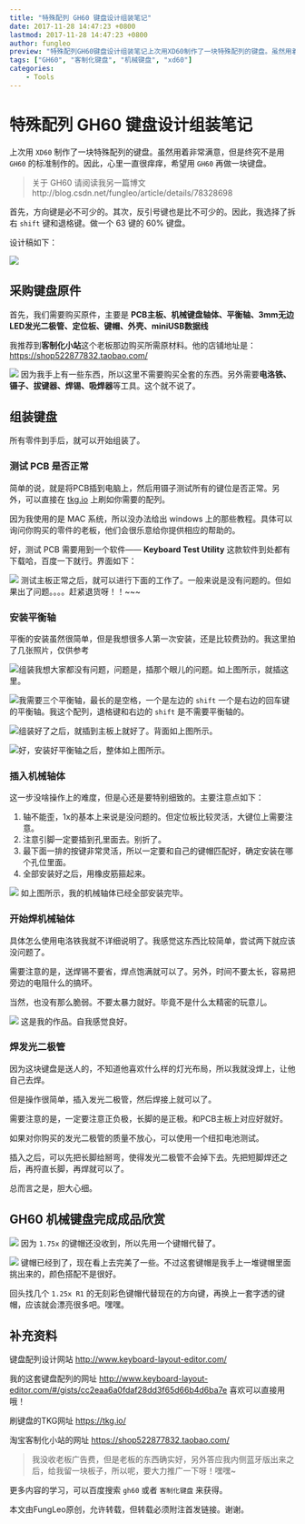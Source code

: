```yaml
---
title: "特殊配列 GH60 键盘设计组装笔记"
date: 2017-11-28 14:47:23 +0800
lastmod: 2017-11-28 14:47:23 +0800
author: fungleo
preview: "特殊配列GH60键盘设计组装笔记上次用XD60制作了一块特殊配列的键盘。虽然用着非常满意，但是终究不是用GH60的标准制作的。因此，心里一直很痒痒，希望用GH60再做一块键盘。关于GH60请阅读我另一篇博文http://blog.csdn.net/fungleo/article/details/78328698首先，方向键是必不可少的。其次，反引号键也是比不可少的。因此，"
tags: ["GH60", "客制化键盘", "机械键盘", "xd60"]
categories:
    - Tools
---
```


# 特殊配列 GH60 键盘设计组装笔记

上次用 `XD60` 制作了一块特殊配列的键盘。虽然用着非常满意，但是终究不是用 `GH60` 的标准制作的。因此，心里一直很痒痒，希望用 `GH60` 再做一块键盘。

> 关于 GH60 请阅读我另一篇博文http://blog.csdn.net/fungleo/article/details/78328698

首先，方向键是必不可少的。其次，反引号键也是比不可少的。因此，我选择了拆右 `shift` 键和退格键。做一个 63 键的 60% 键盘。

设计稿如下：

![](https://raw.githubusercontent.com/fengcms/articles/master/image/17/b8f5dc4c9a99a19170657d6331fcf9.png)
## 采购键盘原件

首先，我们需要购买原件，主要是 **PCB主板、机械键盘轴体、平衡轴、3mm无边LED发光二极管、定位板、键帽、外壳、miniUSB数据线**

我推荐到**客制化小站**这个老板那边购买所需原材料。他的店铺地址是：https://shop522877832.taobao.com/

![](https://raw.githubusercontent.com/fengcms/articles/master/image/d5/4cde9686a4faaffb3737aed7eb72c2.png)
因为我手上有一些东西，所以这里不需要购买全套的东西。另外需要**电洛铁、镊子、拔键器、焊锡、吸焊器**等工具。这个就不说了。

## 组装键盘

所有零件到手后，就可以开始组装了。

### 测试 PCB 是否正常

简单的说，就是将PCB插到电脑上，然后用镊子测试所有的键位是否正常。另外，可以直接在 [tkg.io](https://tkg.io/) 上刷如你需要的配列。

因为我使用的是 MAC 系统，所以没办法给出 windows 上的那些教程。具体可以询问你购买的零件的老板，他们会很乐意给你提供相应的帮助的。

好，测试 PCB 需要用到一个软件—— **Keyboard Test Utility**  这款软件到处都有下载哈，百度一下就行。界面如下：

![](https://raw.githubusercontent.com/fengcms/articles/master/image/6f/95a14957159494eb5249a929a301f6.jpg)
测试主板正常之后，就可以进行下面的工作了。一般来说是没有问题的。但如果出了问题。。。。赶紧退货呀！！~~~

### 安装平衡轴

平衡的安装虽然很简单，但是我想很多人第一次安装，还是比较费劲的。我这里拍了几张照片，仅供参考

![](https://raw.githubusercontent.com/fengcms/articles/master/image/92/22b4246a402c25641c16468f6872ac.jpg)组装我想大家都没有问题，问题是，插那个眼儿的问题。如上图所示，就插这里。

![](https://raw.githubusercontent.com/fengcms/articles/master/image/0b/86e0f9c72781d004dae94b10ab426c.jpg)我需要三个平衡轴，最长的是空格，一个是左边的 `shift` 一个是右边的回车键的平衡轴。我这个配列，退格键和右边的 `shift` 是不需要平衡轴的。

![](https://raw.githubusercontent.com/fengcms/articles/master/image/fb/fdccbc2ef1e3509d35ad407bbf5c20.jpg)组装好了之后，就插到主板上就好了。背面如上图所示。

![](https://raw.githubusercontent.com/fengcms/articles/master/image/b8/e7cccb8eac1b5cb2f143ceaa9a592b.jpg)好，安装好平衡轴之后，整体如上图所示。

### 插入机械轴体

这一步没啥操作上的难度，但是心还是要特别细致的。主要注意点如下：

1. 轴不能歪，1x的基本上来说是没问题的。但定位板比较灵活，大键位上需要注意。
2. 注意引脚一定要插到孔里面去。别折了。
3. 最下面一排的按键非常灵活，所以一定要和自己的键帽匹配好，确定安装在哪个孔位里面。
4. 全部安装好之后，用橡皮筋箍起来。

![](https://raw.githubusercontent.com/fengcms/articles/master/image/e5/067bf93e669708ce67a51e6944462d.jpg)
如上图所示，我的机械轴体已经全部安装完毕。

### 开始焊机械轴体

具体怎么使用电洛铁我就不详细说明了。我感觉这东西比较简单，尝试两下就应该没问题了。

需要注意的是，送焊锡不要省，焊点饱满就可以了。另外，时间不要太长，容易把旁边的电阻什么的搞坏。

当然，也没有那么脆弱。不要太暴力就好。毕竟不是什么太精密的玩意儿。

![](https://raw.githubusercontent.com/fengcms/articles/master/image/0f/87bcb33f56c07e1dd30dec6e08e7e1.jpg)
这是我的作品。自我感觉良好。

### 焊发光二极管

因为这块键盘是送人的，不知道他喜欢什么样的灯光布局，所以我就没焊上，让他自己去焊。

但是操作很简单，插入发光二极管，然后焊接上就可以了。

需要注意的是，一定要注意正负极，长脚的是正极。和PCB主板上对应好就好。

如果对你购买的发光二极管的质量不放心，可以使用一个纽扣电池测试。

插入之后，可以先把长脚给掰弯，使得发光二极管不会掉下去。先把短脚焊还之后，再捋直长脚，再焊就可以了。

总而言之是，胆大心细。

## GH60 机械键盘完成成品欣赏

![](https://raw.githubusercontent.com/fengcms/articles/master/image/1d/456f028d7448f0d038f39fe382f9e3.jpg)
因为 `1.75x` 的键帽还没收到，所以先用一个键帽代替了。

![](https://raw.githubusercontent.com/fengcms/articles/master/image/45/6f1c6d8006ff0525ea396d14827dab.jpg)
键帽已经到了，现在看上去完美了一些。不过这套键帽是我手上一堆键帽里面挑出来的，颜色搭配不是很好。

回头找几个 `1.25x R1` 的无刻彩色键帽代替现在的方向键，再换上一套字透的键帽，应该就会漂亮很多吧。嘿嘿。

## 补充资料

键盘配列设计网站 http://www.keyboard-layout-editor.com/

我的这套键盘配列的网址 http://www.keyboard-layout-editor.com/#/gists/cc2eaa6a0fdaf28dd3f65d66b4d6ba7e 喜欢可以直接用哦！

刷键盘的TKG网址 https://tkg.io/

淘宝客制化小站的网址 https://shop522877832.taobao.com/

> 我没收老板广告费，但是老板的东西确实好，另外答应我内侧蓝牙版出来之后，给我留一块板子，所以呢，要大力推广一下呀！嘿嘿~

更多内容的学习，可以百度搜索 `gh60` 或者 `客制化键盘` 来获得。

本文由FungLeo原创，允许转载，但转载必须附注首发链接。谢谢。
